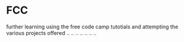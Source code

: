 # FCC
further learning using the free code camp tutotials and attempting the various projects offered
..
..
..
..
..
..
..
